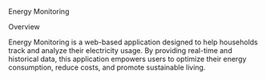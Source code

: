 Energy Monitoring

Overview

Energy Monitoring is a web-based application designed to help households track and analyze their electricity usage. By providing real-time and historical data, this application empowers users to optimize their energy consumption, reduce costs, and promote sustainable living.

